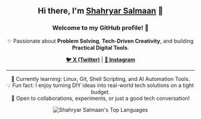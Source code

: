 <h2 align="center">Hi there, I'm <a href="https://linktr.ee/shahryarsalmaan" target="_blank">Shahryar Salmaan</a> 👋</h2>
<h3 align="center">Welcome to my GitHub profile! 🚀</h3>

<p align="center">✨ Passionate about <strong>Problem Solving</strong>, <strong>Tech-Driven Creativity</strong>, and building <strong>Practical Digital Tools</strong>.</p>

<p align="center">
  <a href="https://x.com/shahryarsalmaan" target="_blank"><strong>🐦 X (Twitter)</strong></a> |
  <a href="https://instagram.com/shahryar_salmaan" target="_blank"><strong>📸 Instagram</strong></a>
</p>

<hr>

<p align="center">
  🌱 Currently learning: Linux, Git, Shell Scripting, and AI Automation Tools.<br>
  💡 Fun fact: I enjoy turning DIY ideas into real-world tech solutions on a tight budget.<br>
  💬 Open to collaborations, experiments, or just a good tech conversation!
</p>

<p align="center">
  <img src="https://github-readme-stats.vercel.app/api/top-langs/?username=shahryar-salmaan&theme=dark&show_icons=true&hide_border=true&layout=compact" alt="Shahryar Salmaan's Top Languages">
</p>
